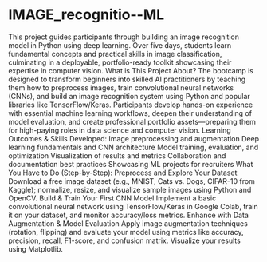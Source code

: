 # IMAGE_recognitio--ML
This project guides participants through building an image recognition model in Python using deep learning. Over five days, students learn fundamental concepts and practical skills in image classification, culminating in a deployable, portfolio-ready toolkit showcasing their expertise in computer vision.
What is This Project About?
The bootcamp is designed to transform beginners into skilled AI practitioners by
teaching them how to preprocess images, train convolutional neural networks (CNNs),
and build an image recognition system using Python and popular libraries like
TensorFlow/Keras. Participants develop hands-on experience with essential machine
learning workflows, deepen their understanding of model evaluation, and create
professional portfolio assets—preparing them for high-paying roles in data science and
computer vision.
Learning Outcomes & Skills Developed:
Image preprocessing and augmentation
Deep learning fundamentals and CNN architecture
Model training, evaluation, and optimization
Visualization of results and metrics
Collaboration and documentation best practices
Showcasing ML projects for recruiters
What You Have to Do (Step-by-Step):
Preprocess and Explore Your Dataset
Download a free image dataset (e.g., MNIST, Cats vs. Dogs, CIFAR-10 from Kaggle);
normalize, resize, and visualize sample images using Python and OpenCV.
Build & Train Your First CNN Model
Implement a basic convolutional neural network using TensorFlow/Keras in Google
Colab, train it on your dataset, and monitor accuracy/loss metrics.
Enhance with Data Augmentation & Model Evaluation
Apply image augmentation techniques (rotation, flipping) and evaluate your model
using metrics like accuracy, precision, recall, F1-score, and confusion matrix. Visualize
your results using Matplotlib.
